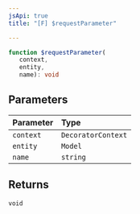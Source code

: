 ```yaml
---
jsApi: true
title: "[F] $requestParameter"

---
```

```ts
function $requestParameter(
   context, 
   entity, 
   name): void
```

## Parameters

| Parameter | Type |
| :------ | :------ |
| `context` | `DecoratorContext` |
| `entity` | `Model` |
| `name` | `string` |

## Returns

`void`
